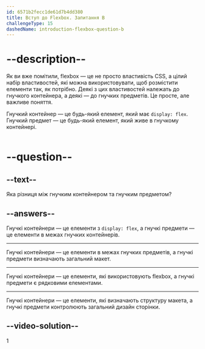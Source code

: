 ```yaml
---
id: 6571b2fecc1de61d7b4dd380
title: Вступ до Flexbox. Запитання B
challengeType: 15
dashedName: introduction-flexbox-question-b
---
```


# --description--

Як ви вже помітили, flexbox — це не просто властивість CSS, а цілий набір властивостей, які можна використовувати, щоб розмістити елементи так, як потрібно. Деякі з цих властивостей належать до гнучкого контейнера, а деякі — до гнучких предметів. Це просте, але важливе поняття.

Гнучкий контейнер — це будь-який елемент, який має `display: flex`. Гнучкий предмет — це будь-який елемент, який живе в гнучкому контейнері.

<img src="https://cdn.statically.io/gh/TheOdinProject/curriculum/8c0402439e1b0a9a156731bdab4ea64162688dab/foundations/html_css/flexbox/imgs/03.png" alt="" />

# --question--

## --text--

Яка різниця між гнучким контейнером та гнучким предметом?

## --answers--

Гнучкі контейнери — це елементи з `display: flex`, а гнучкі предмети — це елементи в межах гнучких контейнерів.

---

Гнучкі контейнери — це елементи в межах гнучких предметів, а гнучкі предмети визначають загальний макет.

---

Гнучкі контейнери — це елементи, які використовують flexbox, а гнучкі предмети є рядковими елементами.

---

Гнучкі контейнери — це елементи, які визначають структуру макета, а гнучкі предмети контролюють загальний дизайн сторінки.

## --video-solution--

1
